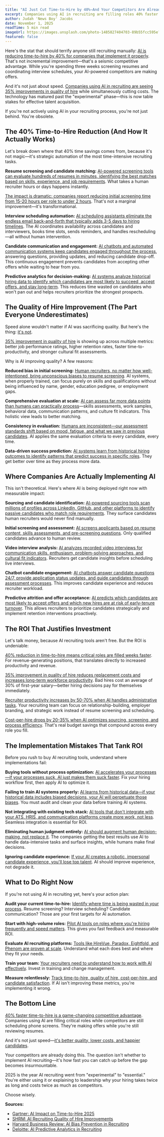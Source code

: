 ```yaml
---
title: "AI Just Cut Time-to-Hire by 40%—And Your Competitors Are Already Using It"
excerpt: Companies using AI in recruiting are filling roles 40% faster than those stuck in manual processes. If you're not leveraging AI by now, you're operating at a massive disadvantage.
author: Judah 'News Boy' Jacobs
date: November 1, 2025
readTime: 5 min read
imageUrl: https://images.unsplash.com/photo-1485827404703-89b55fcc595e?w=800&q=80
featured: false
---
```


Here's the stat that should terrify anyone still recruiting manually: [AI is reducing time-to-hire by 40% for companies that implement it properly](https://www.gartner.com/en/human-resources/topics/ai-recruiting-time-to-hire-impact). That's not incremental improvement—that's a seismic competitive advantage. While you're spending three weeks screening resumes and coordinating interview schedules, your AI-powered competitors are making offers.

And it's not just about speed. [Companies using AI in recruiting are seeing 35% improvements in quality of hire](https://www.shrm.org/topics-tools/news/talent-acquisition/ai-recruiting-quality-of-hire-2025) while simultaneously cutting costs. The technology has matured past the "experimental" phase—this is now table stakes for effective talent acquisition.

If you're not actively using AI in your recruiting process, you're not just behind. You're obsolete.

## The 40% Time-to-Hire Reduction (And How It Actually Works)

Let's break down where that 40% time savings comes from, because it's not magic—it's strategic automation of the most time-intensive recruiting tasks.

**Resume screening and candidate matching:** [AI-powered screening tools can evaluate hundreds of resumes in minutes, identifying the best matches based on skills, experience, and job requirements](https://www.linkedin.com/business/talent/blog/talent-acquisition/ai-resume-screening-speed-quality). What takes a human recruiter hours or days happens instantly.

[The impact is dramatic: companies report reducing initial screening time from 15-20 hours per role to under 2 hours](https://www.ere.net/ai-resume-screening-time-savings-2025/). That's not a marginal improvement—it's transformational.

**Interview scheduling automation:** [AI scheduling assistants eliminate the endless email back-and-forth that typically adds 3-5 days to hiring timelines](https://www.shrm.org/topics-tools/news/talent-acquisition/ai-interview-scheduling-efficiency). The AI coordinates availability across candidates and interviewers, books time slots, sends reminders, and handles rescheduling—all without human intervention.

**Candidate communication and engagement:** [AI chatbots and automated communication systems keep candidates engaged throughout the process](https://www.gartner.com/en/human-resources/topics/ai-candidate-engagement), answering questions, providing updates, and reducing candidate drop-off. This continuous engagement prevents candidates from accepting other offers while waiting to hear from you.

**Predictive analytics for decision-making:** [AI systems analyze historical hiring data to identify which candidates are most likely to succeed, accept offers, and stay long-term](https://www.deloitte.com/insights/ai-predictive-analytics-recruiting.html). This reduces time wasted on candidates who won't pan out and helps recruiters prioritize the strongest prospects.

## The Quality of Hire Improvement (The Part Everyone Underestimates)

Speed alone wouldn't matter if AI was sacrificing quality. But here's the thing: [it's not](https://www.shrm.org/topics-tools/news/talent-acquisition/ai-recruiting-quality-of-hire-2025).

[35% improvement in quality of hire](https://www.linkedin.com/business/talent/blog/talent-acquisition/ai-quality-of-hire-metrics-2025) is showing up across multiple metrics: better job performance ratings, higher retention rates, faster time-to-productivity, and stronger cultural fit assessments.

Why is AI improving quality? A few reasons:

**Reduced bias in initial screening:** [Human recruiters, no matter how well-intentioned, bring unconscious biases to resume screening](https://hbr.org/2023/05/how-ai-can-reduce-bias-in-hiring). AI systems, when properly trained, can focus purely on skills and qualifications without being influenced by name, gender, education pedigree, or employment gaps.

**Comprehensive evaluation at scale:** [AI can assess far more data points than humans can practically process](https://www.mckinsey.com/capabilities/people-and-organizational-performance/ai-recruiting-comprehensive-assessment)—skills assessments, work samples, behavioral data, communication patterns, and culture fit indicators. This holistic view leads to better matching.

**Consistency in evaluation:** [Humans are inconsistent—our assessment standards shift based on mood, fatigue, and what we saw in previous candidates](https://www.shrm.org/topics-tools/news/talent-acquisition/consistency-bias-human-recruiting). AI applies the same evaluation criteria to every candidate, every time.

**Data-driven success prediction:** [AI systems learn from historical hiring outcomes to identify patterns that predict success in specific roles](https://www.gartner.com/en/human-resources/topics/ai-predictive-hiring-success). They get better over time as they process more data.

## Where Companies Are Actually Implementing AI

This isn't theoretical. Here's where AI is being deployed right now with measurable impact:

**Sourcing and candidate identification:** [AI-powered sourcing tools scan millions of profiles across LinkedIn, GitHub, and other platforms to identify passive candidates who match role requirements](https://www.ere.net/ai-sourcing-tools-2025-effectiveness/). They surface candidates human recruiters would never find manually.

**Initial screening and assessment:** [AI screens applicants based on resume content, skills assessments, and pre-screening questions](https://www.shrm.org/topics-tools/news/talent-acquisition/ai-screening-tools-adoption-2025). Only qualified candidates advance to human review.

**Video interview analysis:** [AI analyzes recorded video interviews for communication skills, enthusiasm, problem-solving approaches, and cultural fit indicators](https://www.hirevue.com/blog/ai-video-interview-analysis-2025). Recruiters get candidate insights before scheduling live interviews.

**Chatbot candidate engagement:** [AI chatbots answer candidate questions 24/7, provide application status updates, and guide candidates through assessment processes](https://www.gartner.com/en/human-resources/topics/ai-chatbots-candidate-experience). This improves candidate experience and reduces recruiter workload.

**Predictive attrition and offer acceptance:** [AI predicts which candidates are most likely to accept offers and which new hires are at risk of early-tenure turnover](https://www.deloitte.com/insights/ai-predictive-attrition-recruiting.html). This allows recruiters to prioritize candidates strategically and implement retention interventions proactively.

## The ROI That Justifies Investment

Let's talk money, because AI recruiting tools aren't free. But the ROI is undeniable:

[40% reduction in time-to-hire means critical roles are filled weeks faster](https://www.ere.net/cost-of-vacancy-2025/). For revenue-generating positions, that translates directly to increased productivity and revenue.

[35% improvement in quality of hire reduces replacement costs and increases long-term workforce productivity](https://www.shrm.org/topics-tools/news/talent-acquisition/cost-savings-quality-of-hire-improvement). Bad hires cost an average of 30% of first-year salary—better hiring decisions pay for themselves immediately.

[Recruiter productivity increases by 50-70% when AI handles administrative tasks](https://www.linkedin.com/business/talent/blog/talent-acquisition/ai-recruiter-productivity-gains). Your recruiting team can focus on relationship-building, employer branding, and strategic work instead of resume screening and scheduling.

[Cost-per-hire drops by 20-35% when AI optimizes sourcing, screening, and process efficiency](https://www.gartner.com/en/human-resources/topics/ai-recruiting-cost-per-hire-reduction). That's real budget savings that compound across every role you fill.

## The Implementation Mistakes That Tank ROI

Before you rush to buy AI recruiting tools, understand where implementations fail:

**Buying tools without process optimization:** [AI accelerates your processes—if your processes suck, AI just makes them suck faster](https://www.ere.net/ai-recruiting-implementation-mistakes/). Fix your hiring workflow first, then apply AI to optimize it.

**Failing to train AI systems properly:** [AI learns from historical data—if your historical data includes biased decisions, your AI will perpetuate those biases](https://hbr.org/2024/03/ai-bias-in-recruiting-how-to-prevent-it). You must audit and clean your data before training AI systems.

**Not integrating with existing tech stack:** [AI tools that don't integrate with your ATS, HRIS, and communication platforms create more work, not less](https://www.shrm.org/topics-tools/news/hr-technology/ai-integration-ats-hris-2025). Seamless integration is essential for ROI.

**Eliminating human judgment entirely:** [AI should augment human decision-making, not replace it](https://www.gartner.com/en/human-resources/topics/ai-human-in-the-loop-recruiting). The companies getting the best results use AI to handle data-intensive tasks and surface insights, while humans make final decisions.

**Ignoring candidate experience:** [If your AI creates a robotic, impersonal candidate experience, you'll lose top talent](https://www.linkedin.com/business/talent/blog/talent-acquisition/ai-candidate-experience-balance). AI should improve experience, not degrade it.

## What to Do Right Now

If you're not using AI in recruiting yet, here's your action plan:

**Audit your current time-to-hire:** [Identify where time is being wasted in your process](https://www.ere.net/time-to-hire-audit-methodology/). Resume screening? Interview scheduling? Candidate communication? Those are your first targets for AI automation.

**Start with high-volume roles:** [Pilot AI tools on roles where you're hiring frequently and speed matters](https://www.shrm.org/topics-tools/news/talent-acquisition/ai-recruiting-pilot-program-strategy). This gives you fast feedback and measurable ROI.

**Evaluate AI recruiting platforms:** [Tools like HireVue, Paradox, Eightfold, and Phenom are proven at scale](https://www.gartner.com/en/human-resources/topics/ai-recruiting-platforms-comparison-2025). Understand what each does best and where they fit your needs.

**Train your team:** [Your recruiters need to understand how to work with AI effectively](https://www.linkedin.com/business/talent/blog/talent-acquisition/training-recruiters-ai-tools). Invest in training and change management.

**Measure relentlessly:** [Track time-to-hire, quality of hire, cost-per-hire, and candidate satisfaction](https://www.ere.net/ai-recruiting-kpis-to-track/). If AI isn't improving these metrics, you're implementing it wrong.

## The Bottom Line

[40% faster time-to-hire is a game-changing competitive advantage](https://www.gartner.com/en/human-resources/topics/ai-recruiting-time-to-hire-impact). Companies using AI are filling critical roles while competitors are still scheduling phone screens. They're making offers while you're still reviewing resumes.

And it's not just speed—[it's better quality, lower costs, and happier candidates](https://www.shrm.org/topics-tools/news/talent-acquisition/ai-recruiting-total-impact-2025).

Your competitors are already doing this. The question isn't whether to implement AI recruiting—it's how fast you can catch up before the gap becomes insurmountable.

2025 is the year AI recruiting went from "experimental" to "essential." You're either using it or explaining to leadership why your hiring takes twice as long and costs twice as much as competitors.

Choose wisely.

**Sources:**
- [Gartner: AI Impact on Time-to-Hire 2025](https://www.gartner.com/en/human-resources/topics/ai-recruiting-time-to-hire-impact)
- [SHRM: AI Recruiting Quality of Hire Improvements](https://www.shrm.org/topics-tools/news/talent-acquisition/ai-recruiting-quality-of-hire-2025)
- [Harvard Business Review: AI Bias Prevention in Recruiting](https://hbr.org/2024/03/ai-bias-in-recruiting-how-to-prevent-it)
- [Deloitte: AI Predictive Analytics in Recruiting](https://www.deloitte.com/insights/ai-predictive-analytics-recruiting.html)
